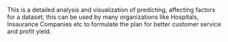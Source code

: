 This is a detailed analysis and visualization of predicting, affecting factors for a dataset, this can be used by many organizations like Hospitals, Insaurance Companies etc to formulate the plan for better customer service and profit yield.
